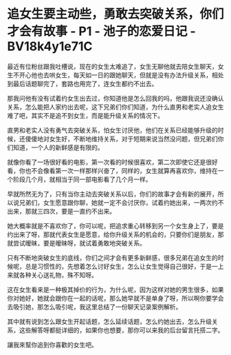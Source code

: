 # 追女生要主动些，勇敢去突破关系，你们才会有故事 - P1 - 池子的恋爱日记 - BV18k4y1e71C

最近有位粉丝跟我吐槽说，现在的女生太难追了，女生无聊他就去陪女生聊天，女生不开心他也去哄女生，每天如一日的跟她聊天，但就是没有办法升级关系，相处到最后话题聊完了，套路也用完了，连女生都约不出去。

那我问他有没有试着约女生出去过，你知道他是怎么回我的吗，他跟我说还没确认关系，怎么能把人家约出去呢，这下兄弟们你们知道，为什么直男和老实人追女生难了吧，其实不是追不到女生，而是能升级关系的情况下。

直男和老实人没有勇气去突破关系，怕女生讨厌他，他们在关系已经能够升级的时候，还傻傻地对女生好，不断地维持关系，对于短期来说当然没问题，但兄弟们你们知道，一个人的新鲜感是有限的。

就像你看了一场很好看的电影，第一次看的时候很喜欢，第二次即使它还是很好看，你也不会像看第一次一样那样兴奋了，同样的，女生就算再喜欢你，维持在一个阶段几个月，就相当于同一部电影看了几个月一样。

早就所然无为了，只有当你主动去突破关系以后，你们的故事才会有新的展开，所以说兄弟们，女生愿意跟你聊，她就一定不会讨厌你，试着约她出来，一两次约不出来，那就三四次，要是一直约不出来。

她大概率就是不喜欢你了，你可以呢，把追求重心转移到另一个女生身上了，要是约出来了呀，那就代表女生是愿意，给你升级关系的机会的，只要你们是朋友，那就尝试暧昧，要是暧昧呀，就试着勇敢地突破关系。

只有不断地突破女生的底线，你们之间才会有更多新鲜感，很多兄弟在追女生的时候呢，总是习惯性的，先想着怎么讨好女生，怎么让女生觉得自己很好，于是一上来就各种关心送礼物，殊不知呀。

这在女生看来是一种极其掉价的行为，为什么呢，因为这样对她的男生很多，如果你对她好，她就会跟你在一起的话呢，那么她早就不是单身了呀，所以啊你要学会去吸引她，那怎么吸引呢，我这里总结了一份聊天记录案例解析。

其中就有说到怎么跟女生开起话题，怎么延续话题，怎么约她出去，怎么升级关系，这些解答呀都挺详细的，如果你也想要，那你可以来我的后台留言托搭二字。

讓我來幫你追到你喜歡的女生吧。